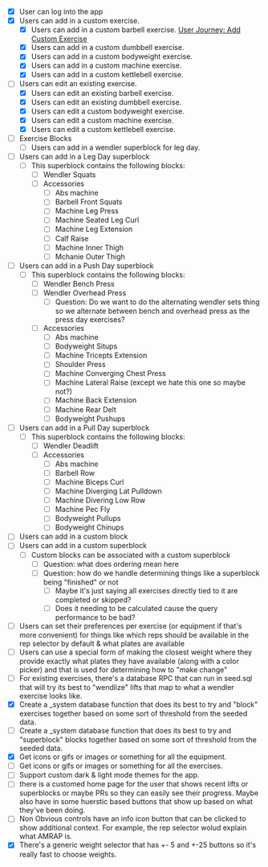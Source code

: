 - [x] User can log into the app
- [x] Users can add in a custom exercise.
  - [x] Users can add in a custom barbell exercise. [User Journey: Add Custom
        Exercise]
  - [x] Users can add in a custom dumbbell exercise.
  - [x] Users can add in a custom bodyweight exercise.
  - [x] Users can add in a custom machine exercise.
  - [x] Users can add in a custom kettlebell exercise.
- [ ] Users can edit an existing exercise.
  - [x] Users can edit an existing barbell exercise.
  - [x] Users can edit an existing dumbbell exercise.
  - [x] Users can edit a custom bodyweight exercise.
  - [x] Users can edit a custom machine exercise.
  - [x] Users can edit a custom kettlebell exercise.
- [ ] Exercise Blocks
  - [ ] Users can add in a wendler superblock for leg day.
- [ ] Users can add in a Leg Day superblock
  - [ ] This superblock contains the following blocks:
    - [ ] Wendler Squats
    - [ ] Accessories
      - [ ] Abs machine
      - [ ] Barbell Front Squats
      - [ ] Machine Leg Press
      - [ ] Machine Seated Leg Curl
      - [ ] Machine Leg Extension
      - [ ] Calf Raise
      - [ ] Machine Inner Thigh
      - [ ] Mchanie Outer Thigh
- [ ] Users can add in a Push Day superblock
  - [ ] This superblock contains the following blocks:
    - [ ] Wendler Bench Press
    - [ ] Wendler Overhead Press
      - [ ] Question: Do we want to do the alternating wendler sets thing so we
            alternate between bench and overhead press as the press day
            exercises?
    - [ ] Accessories
      - [ ] Abs machine
      - [ ] Bodyweight Situps
      - [ ] Machine Tricepts Extension
      - [ ] Shoulder Press
      - [ ] Machine Converging Chest Press
      - [ ] Machine Lateral Raise (except we hate this one so maybe not?)
      - [ ] Machine Back Extension
      - [ ] Machine Rear Delt
      - [ ] Bodyweight Pushups
- [ ] Users can add in a Pull Day superblock
  - [ ] This superblock contains the following blocks:
    - [ ] Wendler Deadlift
    - [ ] Accessories
      - [ ] Abs machine
      - [ ] Barbell Row
      - [ ] Machine Biceps Curl
      - [ ] Machine Diverging Lat Pulldown
      - [ ] Machine Divering Low Row
      - [ ] Machine Pec Fly
      - [ ] Bodyweight Pullups
      - [ ] Bodyweight Chinups
- [ ] Users can add in a custom block
- [ ] Users can add in a custom superblock
  - [ ] Custom blocks can be associated with a custom superblock
    - [ ] Question: what does ordering mean here
    - [ ] Question: how do we handle determining things like a superblock being
          "finished" or not
      - [ ] Maybe it's just saying all exercises directly tied to it are
            completed or skipped?
      - [ ] Does it needing to be calculated cause the query performance to be
            bad?
- [ ] Users can set their preferences per exercise (or equipment if that's more
      convenient) for things like which reps should be available in the rep
      selector by default & what plates are available
- [ ] Users can use a special form of making the closest weight where they
      provide exactly what plates they have available (along with a color
      picker) and that is used for determining how to "make change"
- [ ] For existing exercises, there's a database RPC that can run in seed.sql
      that will try its best to "wendlize" lifts that map to what a wendler
      exercise looks like.
- [x] Create a \_system database function that does its best to try and "block"
      exercises together based on some sort of threshold from the seeded data.
- [ ] Create a \_system database function that does its best to try and
      "superblock" blocks together based on some sort of threshold from the seeded
      data.
- [x] Get icons or gifs or images or something for all the equipment.
- [ ] Get icons or gifs or images or something for all the exercises.
- [ ] Support custom dark & light mode themes for the app.
- [ ] there is a customed home page for the user that shows recent lifts or
      superblocks or maybe PRs so they can easily see their progress. Maybe also
      have in some huerstic based buttons that show up based on what they've
      been doing.
- [ ] Non Obvious controls have an info icon button that can be clicked to show
      additional context. For example, the rep selector wolud explain what AMRAP
      is.
- [x] There's a generic weight selector that has +- 5 and +-25 buttons so it's
      really fast to choose weights.

[User Journey: Add Custom Exercise]: ../integration_tests/add-custom-exercise.integration.test.tsx
